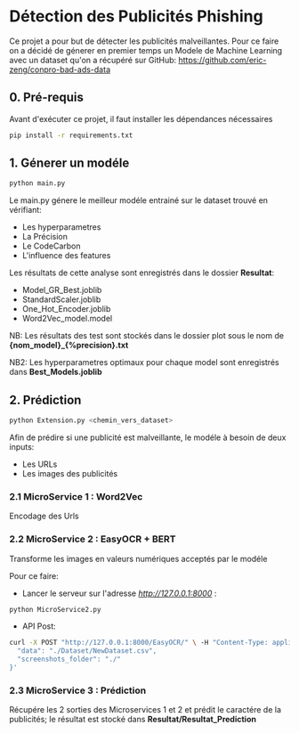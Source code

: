 # Détection des Publicités Phishing

Ce projet a pour but de détecter les publicités malveillantes. Pour ce faire on a décidé de génerer en premier temps un Modele de Machine Learning avec un dataset qu'on a récupéré sur GitHub: 
https://github.com/eric-zeng/conpro-bad-ads-data

## 0. Pré-requis
Avant d'exécuter ce projet, il faut installer les dépendances nécessaires 
```bash
pip install -r requirements.txt
```

## 1. Génerer un modéle
```bash
python main.py
```
Le main.py génere le meilleur modéle entrainé sur le dataset trouvé en vérifiant:
  - Les hyperparametres
  - La Précision
  - Le CodeCarbon
  - L'influence des features

Les résultats de cette analyse sont enregistrés dans le dossier **Resultat**: 
  - Model_GR_Best.joblib
  - StandardScaler.joblib
  - One_Hot_Encoder.joblib
  - Word2Vec_model.model

NB: Les résultats des test sont stockés dans le dossier plot sous le nom de **{nom_model}_{%precision}.txt**

NB2: Les hyperparametres optimaux pour chaque model sont enregistrés dans **Best_Models.joblib**

## 2. Prédiction
```bash
python Extension.py <chemin_vers_dataset>
```
Afin de prédire si une publicité est malveillante, le modéle à besoin de deux inputs:
  - Les URLs
  - Les images des publicités
    
### 2.1 MicroService 1 : Word2Vec

Encodage des Urls 

### 2.2 MicroService 2 : EasyOCR + BERT

Transforme les images en valeurs numériques acceptés par le modéle

Pour ce faire: 
  - Lancer le serveur sur l'adresse _http://127.0.0.1:8000_ : 
```bash
python MicroService2.py
```
-  API Post:
```bash
curl -X POST "http://127.0.0.1:8000/EasyOCR/" \ -H "Content-Type: application/json" \ -d '{
  "data": "./Dataset/NewDataset.csv",
  "screenshots_folder": "./"
}'
```

### 2.3 MicroService 3 : Prédiction

Récupére les 2 sorties des Microservices 1 et 2 et prédit le caractére de la publicités; le résultat est stocké dans **Resultat/Resultat_Prediction**
